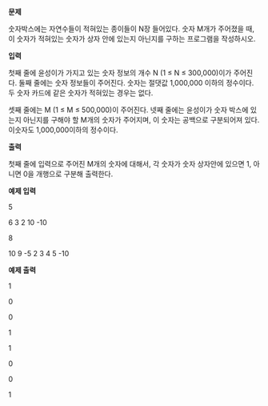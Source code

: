 **문제**

숫자박스에는 자연수들이 적혀있는 종이들이 N장 들어있다. 숫자 M개가 주어졌을 때, 이 숫자가 적혀있는 숫자가 상자 안에 있는지 아닌지를 구하는 프로그램을 작성하시오.  

**입력**

첫째 줄에 윤성이가 가지고 있는 숫자 정보의 개수 N (1 ≤ N ≤ 300,000)이가 주어진다. 둘째 줄에는 숫자 정보들이 주어진다. 숫자는 절댓값 1,000,000 이하의 정수이다. 두 숫자 카드에 같은 숫자가 적혀있는 경우는 없다.

셋째 줄에는 M (1 ≤ M ≤ 500,000)이 주어진다. 넷째 줄에는 윤성이가 숫자 박스에 있는지 아닌지를 구해야 할 M개의 숫자가 주어지며, 이 숫자는 공백으로 구분되어져 있다. 이숫자도 1,000,000이하의 정수이다.  

**출력**

첫째 줄에 입력으로 주어진 M개의 숫자에 대해서, 각 숫자가 숫자 상자안에 있으면 1, 아니면 0을 개행으로 구분해 출력한다.

 

**예제 입력**

5

6 3 2 10 -10

8

10 9 -5 2 3 4 5 -10

**예제 출력**

1

0

0

1

1

0

0

1